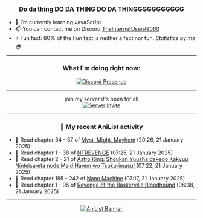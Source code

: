 <div align="center">

### Do da thing DO DA THING DO DA THINGGGGGGGGGGG
</div>

- 🌱 I’m currently learning JavaScript
- 📫 You can contact me on Discord [TheInternetUser#9060](https://discord.com/users/534117072796385300)
- ⚡ Fun fact: 80% of the Fun fact is neither a fact nor fun. _Statistics by me 😎_
<hr>

<div align="center">

### What I'm doing right now:
[![Discord Presence](https://lanyard.cnrad.dev/api/534117072796385300)](https://discord.com/users/534117072796385300)
<hr>

join my server it's open for all <br>
[![Server Invite](https://invidget.switchblade.xyz/bfYgVHxrSs)](https://discord.gg/bfYgVHxrSs)

<hr>
  
### 🌸 My recent AniList activity

</div>

<!-- ANILIST_ACTIVITY:start -->

-   📖 Read chapter 34 - 57 of [Myst, Might, Mayhem](https://anilist.co/manga/175946) (20:26, 21 January 2025)
-   📖 Read chapter 1 - 38 of [NTREVENGE](https://anilist.co/manga/167427) (07:25, 21 January 2025)
-   📖 Read chapter 2 - 21 of [Astro King: Shoukan Yuusha dakedo Kakyuu Ninteisareta node Maid Harem wo Tsukurimasu!](https://anilist.co/manga/151865) (07:22, 21 January 2025)
-   📖 Read chapter 185 - 242 of [Nano Machine](https://anilist.co/manga/120980) (07:17, 21 January 2025)
-   📖 Read chapter 1 - 96 of [Revenge of the Baskerville Bloodhound](https://anilist.co/manga/163824) (06:38, 21 January 2025)

<!-- ANILIST_ACTIVITY:end -->
<hr>

<div align="center">

[![AniList Banner](https://img.anili.st/User/929966)](https://anilist.co/user/TheInternetUser)

<!-- ![Profile views](https://gpvc.arturio.dev/TheInternetUse7) Since 2023-01-09 -->
<br>


</div>
